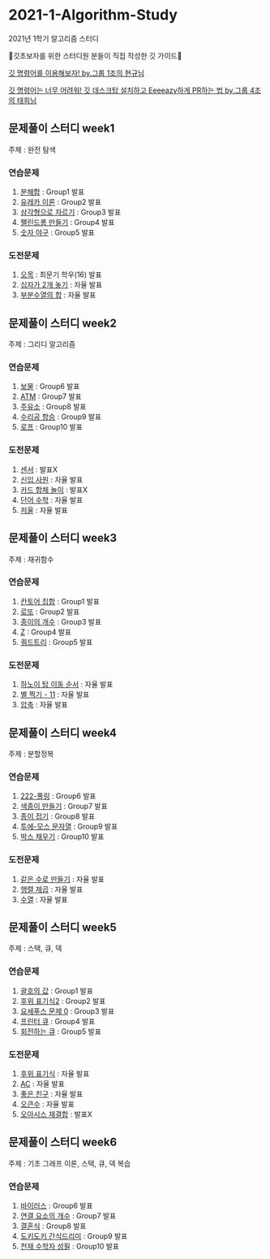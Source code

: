 # 2021-1-Algorithm-Study
2021년 1학기 알고리즘 스터디


💖깃초보자를 위한 스터디원 분들이 직접 작성한 깃 가이드💖

[깃 명령어를 이용해보자! by.그룹 1조의 현규님](https://www.notion.so/152dd8be8617409785c5744985bd8dd0)

[깃 명령어는 너무 어려워! 깃 데스크탑 설치하고 Eeeeazy하게 PR하는 법 by.그룹 4조의 태희님](https://www.notion.so/Github-Desktop-PR-7dd3ab0a7cdf49b08ca5317fa35f32e2)



## 문제풀이 스터디 week1

주제 : 완전 탐색

### 연습문제
1. [분해합](https://www.acmicpc.net/problem/2231) : Group1 발표
2. [유레카 이론](https://www.acmicpc.net/problem/10448) : Group2 발표
3. [삼각형으로 자르기](https://www.acmicpc.net/problem/1198) : Group3 발표
4. [팰린드롬 만들기](https://www.acmicpc.net/problem/1254) : Group4 발표
5. [숫자 야구](https://www.acmicpc.net/problem/2503) : Group5 발표
### 도전문제
1. [오목](https://www.acmicpc.net/problem/2615) : 최문기 학우(16) 발표
2. [십자가 2개 놓기](https://www.acmicpc.net/problem/17085) : 자율 발표
3. [부분수열의 합](https://www.acmicpc.net/problem/1182) : 자율 발표



## 문제풀이 스터디 week2

주제 : 그리디 알고리즘

### 연습문제
1. [보물](https://www.acmicpc.net/problem/1026) : Group6 발표
2. [ATM](https://www.acmicpc.net/problem/11399) : Group7 발표
3. [주유소](https://www.acmicpc.net/problem/13305) : Group8 발표
4. [수리공 항승](https://www.acmicpc.net/problem/1449) : Group9 발표
5. [로프](https://www.acmicpc.net/problem/2217) : Group10 발표
### 도전문제
1. [센서](https://www.acmicpc.net/problem/2212) : 발표X
2. [신입 사원](https://www.acmicpc.net/problem/1946) : 자율 발표
3. [카드 합체 놀이](https://www.acmicpc.net/problem/15903) : 발표X
4. [단어 수학](https://www.acmicpc.net/problem/1339) : 자율 발표
5. [저울](https://www.acmicpc.net/problem/2437) : 자율 발표


## 문제풀이 스터디 week3

주제 : 재귀함수

### 연습문제
1. [칸토어 집합](https://www.acmicpc.net/problem/4779) : Group1 발표
2. [로또](https://www.acmicpc.net/problem/6603) : Group2 발표
3. [종이의 개수](https://www.acmicpc.net/problem/1780) : Group3 발표
4. [Z](https://www.acmicpc.net/problem/1074) : Group4 발표
5. [쿼드트리](https://www.acmicpc.net/problem/1992) : Group5 발표
### 도전문제
1. [하노이 탑 이동 순서](https://www.acmicpc.net/problem/11729) : 자율 발표
2. [별 찍기 - 11](https://www.acmicpc.net/problem/2448) : 자율 발표
3. [압축](https://www.acmicpc.net/problem/1662) : 자율 발표


## 문제풀이 스터디 week4

주제 : 분할정복

### 연습문제
1. [222-풀링](https://www.acmicpc.net/problem/17829) : Group6 발표
2. [색종이 만들기](https://www.acmicpc.net/problem/2630) : Group7 발표
3. [종이 접기](https://www.acmicpc.net/problem/1802) : Group8 발표
4. [투에-모스 문자열](https://www.acmicpc.net/problem/18222) : Group9 발표
5. [박스 채우기](https://www.acmicpc.net/problem/1493) : Group10 발표
### 도전문제
1. [같은 수로 만들기](https://www.acmicpc.net/problem/2374) : 자율 발표
2. [행렬 제곱](https://www.acmicpc.net/problem/10830) : 자율 발표
3. [수열](https://www.acmicpc.net/problem/1588) : 자율 발표


## 문제풀이 스터디 week5

주제 : 스택, 큐, 덱

### 연습문제
1. [괄호의 값](https://www.acmicpc.net/problem/2504) : Group1 발표
2. [후위 표기식2](https://www.acmicpc.net/problem/1935) : Group2 발표
3. [요세푸스 문제 0](https://www.acmicpc.net/problem/11866) : Group3 발표
4. [프린터 큐](https://www.acmicpc.net/problem/1966) : Group4 발표
5. [회전하는 큐](https://www.acmicpc.net/problem/1021) : Group5 발표
### 도전문제
1. [후위 표기식](https://www.acmicpc.net/problem/1918) : 자율 발표
2. [AC](https://www.acmicpc.net/problem/5430) : 자율 발표
3. [좋은 친구](https://www.acmicpc.net/problem/3078) : 자율 발표
4. [오큰수](https://www.acmicpc.net/problem/17298) : 자율 발표
5. [오아시스 재결합](https://www.acmicpc.net/problem/3015) : 발표X


## 문제풀이 스터디 week6

주제 : 기초 그래프 이론, 스택, 큐, 덱 복습

### 연습문제
1. [바이러스](https://www.acmicpc.net/problem/2606) : Group6 발표
2. [연결 요소의 개수](https://www.acmicpc.net/problem/11724) : Group7 발표
3. [결혼식](https://www.acmicpc.net/problem/5567) : Group8 발표
4. [도키도키 간식드리미](https://www.acmicpc.net/problem/12789) : Group9 발표
5. [천재 수학자 성필](https://www.acmicpc.net/problem/15815) : Group10 발표
